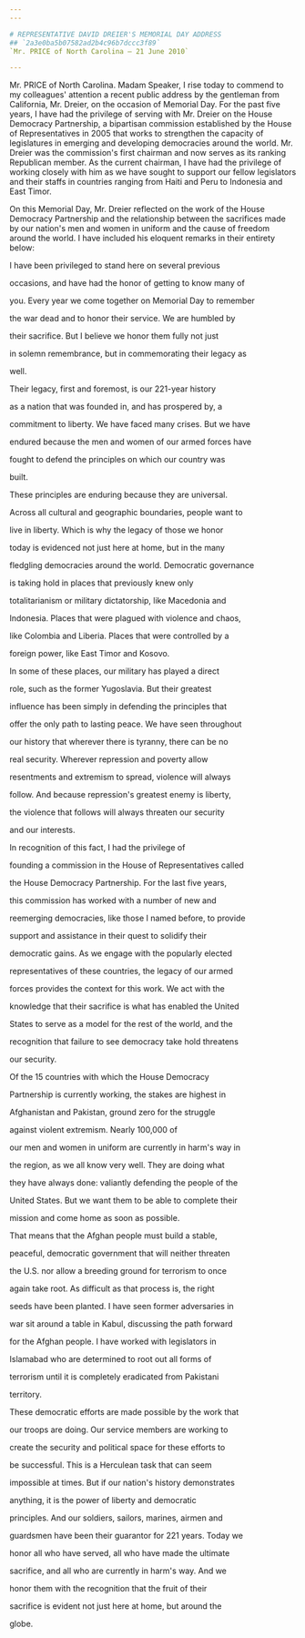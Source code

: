 ```yaml
---
---

# REPRESENTATIVE DAVID DREIER'S MEMORIAL DAY ADDRESS
## `2a3e0ba5b07582ad2b4c96b7dccc3f89`
`Mr. PRICE of North Carolina — 21 June 2010`

---
```



Mr. PRICE of North Carolina. Madam Speaker, I rise today to commend 
to my colleagues' attention a recent public address by the gentleman 
from California, Mr. Dreier, on the occasion of Memorial Day. For the 
past five years, I have had the privilege of serving with Mr. Dreier on 
the House Democracy Partnership, a bipartisan commission established by 
the House of Representatives in 2005 that works to strengthen the 
capacity of legislatures in emerging and developing democracies around 
the world. Mr. Dreier was the commission's first chairman and now 
serves as its ranking Republican member. As the current chairman, I 
have had the privilege of working closely with him as we have sought to 
support our fellow legislators and their staffs in countries ranging 
from Haiti and Peru to Indonesia and East Timor.

On this Memorial Day, Mr. Dreier reflected on the work of the House 
Democracy Partnership and the relationship between the sacrifices made 
by our nation's men and women in uniform and the cause of freedom 
around the world. I have included his eloquent remarks in their 
entirety below:




 I have been privileged to stand here on several previous 


 occasions, and have had the honor of getting to know many of 


 you. Every year we come together on Memorial Day to remember 


 the war dead and to honor their service. We are humbled by 


 their sacrifice. But I believe we honor them fully not just 


 in solemn remembrance, but in commemorating their legacy as 


 well.



 Their legacy, first and foremost, is our 221-year history 


 as a nation that was founded in, and has prospered by, a 


 commitment to liberty. We have faced many crises. But we have 


 endured because the men and women of our armed forces have 


 fought to defend the principles on which our country was 


 built.



 These principles are enduring because they are universal. 


 Across all cultural and geographic boundaries, people want to 


 live in liberty. Which is why the legacy of those we honor 


 today is evidenced not just here at home, but in the many 


 fledgling democracies around the world. Democratic governance 


 is taking hold in places that previously knew only 


 totalitarianism or military dictatorship, like Macedonia and 


 Indonesia. Places that were plagued with violence and chaos, 


 like Colombia and Liberia. Places that were controlled by a 


 foreign power, like East Timor and Kosovo.



 In some of these places, our military has played a direct 


 role, such as the former Yugoslavia. But their greatest 


 influence has been simply in defending the principles that 


 offer the only path to lasting peace. We have seen throughout 


 our history that wherever there is tyranny, there can be no 


 real security. Wherever repression and poverty allow 


 resentments and extremism to spread, violence will always 


 follow. And because repression's greatest enemy is liberty, 


 the violence that follows will always threaten our security 


 and our interests.



 In recognition of this fact, I had the privilege of 


 founding a commission in the House of Representatives called 


 the House Democracy Partnership. For the last five years, 


 this commission has worked with a number of new and 


 reemerging democracies, like those I named before, to provide 


 support and assistance in their quest to solidify their 


 democratic gains. As we engage with the popularly elected 


 representatives of these countries, the legacy of our armed 


 forces provides the context for this work. We act with the 


 knowledge that their sacrifice is what has enabled the United 


 States to serve as a model for the rest of the world, and the 


 recognition that failure to see democracy take hold threatens 


 our security.



 Of the 15 countries with which the House Democracy 


 Partnership is currently working, the stakes are highest in 


 Afghanistan and Pakistan, ground zero for the struggle 


 against violent extremism. Nearly 100,000 of




 our men and women in uniform are currently in harm's way in 


 the region, as we all know very well. They are doing what 


 they have always done: valiantly defending the people of the 


 United States. But we want them to be able to complete their 


 mission and come home as soon as possible.



 That means that the Afghan people must build a stable, 


 peaceful, democratic government that will neither threaten 


 the U.S. nor allow a breeding ground for terrorism to once 


 again take root. As difficult as that process is, the right 


 seeds have been planted. I have seen former adversaries in 


 war sit around a table in Kabul, discussing the path forward 


 for the Afghan people. I have worked with legislators in 


 Islamabad who are determined to root out all forms of 


 terrorism until it is completely eradicated from Pakistani 


 territory.



 These democratic efforts are made possible by the work that 


 our troops are doing. Our service members are working to 


 create the security and political space for these efforts to 


 be successful. This is a Herculean task that can seem 


 impossible at times. But if our nation's history demonstrates 


 anything, it is the power of liberty and democratic 


 principles. And our soldiers, sailors, marines, airmen and 


 guardsmen have been their guarantor for 221 years. Today we 


 honor all who have served, all who have made the ultimate 


 sacrifice, and all who are currently in harm's way. And we 


 honor them with the recognition that the fruit of their 


 sacrifice is evident not just here at home, but around the 


 globe.
